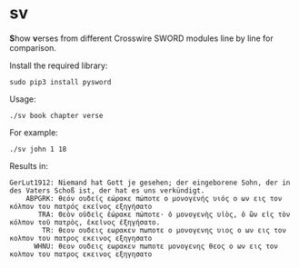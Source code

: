 # sv

**S**how **v**erses from different Crosswire SWORD modules line by line for comparison.

Install the required library:

    sudo pip3 install pysword

Usage:

    ./sv book chapter verse

For example:

    ./sv john 1 18

Results in:

    GerLut1912: Niemand hat Gott je gesehen; der eingeborene Sohn, der in des Vaters Schoß ist, der hat es uns verkündigt.
        ABPGRK: θεόν ουδείς εώρακε πώποτε ο μονογενής υιός ο ων εις τον κόλπον του πατρός εκείνος εξηγήσατο
           TRA: Θεὸν οὐδεὶς ἑώρακε πώποτε· ὁ μονογενὴς υἱὸς, ὁ ὢν εἰς τὸν κόλπον τοῦ πατρὸς, ἐκεῖνος ἐξηγήσατο.
            TR: θεον ουδεις εωρακεν πωποτε ο μονογενης υιος ο ων εις τον κολπον του πατρος εκεινος εξηγησατο
          WHNU: θεον ουδεις εωρακεν πωποτε μονογενης θεος ο ων εις τον κολπον του πατρος εκεινος εξηγησατο

